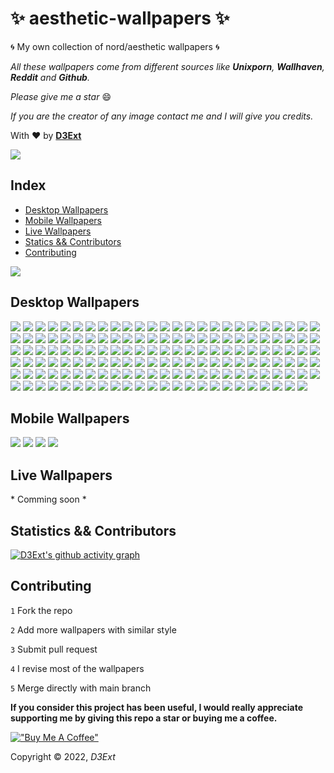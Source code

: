 # :sparkles: aesthetic-wallpapers :sparkles:

:cyclone: My own collection of nord/aesthetic wallpapers :cyclone:

*All these wallpapers come from different sources like **Unixporn**, **Wallhaven**, **Reddit** and **Github**.*

*Please give me a star* :smile:

*If you are the creator of any image contact me and I will give you credits.*

With :heart: by **[D3Ext](https://github.com/D3Ext)**

<img src="https://raw.githubusercontent.com/D3Ext/aesthetic-wallpapers/main/assets/bar.png">


## Index

- [Desktop Wallpapers](https://github.com/D3Ext/aesthetic-wallpapers#desktop-wallpapers)
- [Mobile Wallpapers](https://github.com/D3Ext/aesthetic-wallpapers#mobile-wallpapers)
- [Live Wallpapers](https://github.com/D3Ext/aesthetic-wallpapers#live-wallpapers)
- [Statics && Contributors](https://github.com/D3Ext/aesthetic-wallpapers/edit/main/README.md#statistics--contributors)
- [Contributing](https://github.com/D3Ext/aesthetic-wallpapers/edit/main/README.md#contributing)

<img src="https://raw.githubusercontent.com/D3Ext/aesthetic-wallpapers/main/assets/bar.png">

## Desktop Wallpapers


<img src="https://raw.githubusercontent.com/D3Ext/aesthetic-wallpapers/main/images/arch_purple.png">

<img src="https://raw.githubusercontent.com/D3Ext/aesthetic-wallpapers/main/images/astronaut.jpg">

<img src="https://raw.githubusercontent.com/D3Ext/aesthetic-wallpapers/main/images/alfa.png">

<img src="https://raw.githubusercontent.com/D3Ext/aesthetic-wallpapers/main/images/arch-chan_to.png">

<img src="https://raw.githubusercontent.com/D3Ext/aesthetic-wallpapers/main/images/beautiful.jpg">

<img src="https://raw.githubusercontent.com/D3Ext/aesthetic-wallpapers/main/images/black.jpg">

<img src="https://raw.githubusercontent.com/D3Ext/aesthetic-wallpapers/main/images/arch-peace.png">

<img src="https://raw.githubusercontent.com/D3Ext/aesthetic-wallpapers/main/images/black-white-girl.png">

<img src="https://raw.githubusercontent.com/D3Ext/aesthetic-wallpapers/main/images/bunny.png">

<img src="https://raw.githubusercontent.com/D3Ext/aesthetic-wallpapers/main/images/chinese.png">

<img src="https://raw.githubusercontent.com/D3Ext/aesthetic-wallpapers/main/images/colorful-planets.jpg">

<img src="https://raw.githubusercontent.com/D3Ext/aesthetic-wallpapers/main/images/catppuccin-rainbow-arch.png">

<img src="https://raw.githubusercontent.com/D3Ext/aesthetic-wallpapers/main/images/colors.jpg">

<img src="https://raw.githubusercontent.com/D3Ext/aesthetic-wallpapers/main/images/cron.png">

<img src="https://raw.githubusercontent.com/D3Ext/aesthetic-wallpapers/main/images/classic-arch.png">

<img src="https://raw.githubusercontent.com/D3Ext/aesthetic-wallpapers/main/images/cute-town-dark.png">

<img src="https://raw.githubusercontent.com/D3Ext/aesthetic-wallpapers/main/images/cute-town.png">

<img src="https://raw.githubusercontent.com/D3Ext/aesthetic-wallpapers/main/images/debian.png">

<img src="https://raw.githubusercontent.com/D3Ext/aesthetic-wallpapers/main/images/forest.png">

<img src="https://raw.githubusercontent.com/D3Ext/aesthetic-wallpapers/main/images/fox.png">

<img src="https://raw.githubusercontent.com/D3Ext/aesthetic-wallpapers/main/images/fantasy-woods.jpg">

<img src="https://raw.githubusercontent.com/D3Ext/aesthetic-wallpapers/main/images/girl.jpg">

<img src="https://raw.githubusercontent.com/D3Ext/aesthetic-wallpapers/main/images/girl-on-black.png">

<img src="https://raw.githubusercontent.com/D3Ext/aesthetic-wallpapers/main/images/orbit.png">

<img src="https://raw.githubusercontent.com/D3Ext/aesthetic-wallpapers/main/images/gray-background.png">

<img src="https://raw.githubusercontent.com/D3Ext/aesthetic-wallpapers/main/images/hands.jpg">

<img src="https://raw.githubusercontent.com/D3Ext/aesthetic-wallpapers/main/images/hill-house.png">

<img src="https://raw.githubusercontent.com/D3Ext/aesthetic-wallpapers/main/images/light-ring.jpg">

<img src="https://raw.githubusercontent.com/D3Ext/aesthetic-wallpapers/main/images/taza.png">

<img src="https://raw.githubusercontent.com/D3Ext/aesthetic-wallpapers/main/images/hello-worlds.png">

<img src="https://raw.githubusercontent.com/D3Ext/aesthetic-wallpapers/main/images/home127-dark.jpg">

<img src="https://raw.githubusercontent.com/D3Ext/aesthetic-wallpapers/main/images/home127-light.jpg">

<img src="https://raw.githubusercontent.com/D3Ext/aesthetic-wallpapers/main/images/ign_colorful.png">

<img src="https://raw.githubusercontent.com/D3Ext/aesthetic-wallpapers/main/images/earth.png">

<img src="https://raw.githubusercontent.com/D3Ext/aesthetic-wallpapers/main/images/fire-skull.jpg">

<img src="https://raw.githubusercontent.com/D3Ext/aesthetic-wallpapers/main/images/fractal.png">

<img src="https://raw.githubusercontent.com/D3Ext/aesthetic-wallpapers/main/images/camp_day.png">

<img src="https://raw.githubusercontent.com/D3Ext/aesthetic-wallpapers/main/images/3squares.png">

<img src="https://raw.githubusercontent.com/D3Ext/aesthetic-wallpapers/main/images/japan.png">

<img src="https://raw.githubusercontent.com/D3Ext/aesthetic-wallpapers/main/images/japan2.jpg">

<img src="https://raw.githubusercontent.com/D3Ext/aesthetic-wallpapers/main/images/pink-katana.png">

<img src="https://raw.githubusercontent.com/D3Ext/aesthetic-wallpapers/main/images/jupiter.png">

<img src="https://raw.githubusercontent.com/D3Ext/aesthetic-wallpapers/main/images/japan3.jpg">

<img src="https://raw.githubusercontent.com/D3Ext/aesthetic-wallpapers/main/images/katana.jpg">

<img src="https://raw.githubusercontent.com/D3Ext/aesthetic-wallpapers/main/images/neon-shacks-nord.png">

<img src="https://raw.githubusercontent.com/D3Ext/aesthetic-wallpapers/main/images/knight.png">

<img src="https://raw.githubusercontent.com/D3Ext/aesthetic-wallpapers/main/images/landscape2.jpg">

<img src="https://raw.githubusercontent.com/D3Ext/aesthetic-wallpapers/main/images/lightning.jpg">

<img src="https://raw.githubusercontent.com/D3Ext/aesthetic-wallpapers/main/images/literal-wallpaper.png">

<img src="https://raw.githubusercontent.com/D3Ext/aesthetic-wallpapers/main/images/lofi.jpg">

<img src="https://raw.githubusercontent.com/D3Ext/aesthetic-wallpapers/main/images/manga.png">

<img src="https://raw.githubusercontent.com/D3Ext/aesthetic-wallpapers/main/images/minim.jpg">

<img src="https://raw.githubusercontent.com/D3Ext/aesthetic-wallpapers/main/images/minimal_landscape.jpg">

<img src="https://raw.githubusercontent.com/D3Ext/aesthetic-wallpapers/main/images/moon.png">

<img src="https://raw.githubusercontent.com/D3Ext/aesthetic-wallpapers/main/images/mountains.png">

<img src="https://raw.githubusercontent.com/D3Ext/aesthetic-wallpapers/main/images/minimal-purple.jpg">

<img src="https://raw.githubusercontent.com/D3Ext/aesthetic-wallpapers/main/images/manga-samurai.png">

<img src="https://raw.githubusercontent.com/D3Ext/aesthetic-wallpapers/main/images/man-colors.jpg">

<img src="https://raw.githubusercontent.com/D3Ext/aesthetic-wallpapers/main/images/naruto.png">

<img src="https://raw.githubusercontent.com/D3Ext/aesthetic-wallpapers/main/images/naruto_2.png">

<img src="https://raw.githubusercontent.com/D3Ext/aesthetic-wallpapers/main/images/nature.jpg">

<img src="https://raw.githubusercontent.com/D3Ext/aesthetic-wallpapers/main/images/neocity.png">

<img src="https://raw.githubusercontent.com/D3Ext/aesthetic-wallpapers/main/images/neocity2.jpg">

<img src="https://raw.githubusercontent.com/D3Ext/aesthetic-wallpapers/main/images/neosamurai.webp">

<img src="https://raw.githubusercontent.com/D3Ext/aesthetic-wallpapers/main/images/nordic.png">

<img src="https://raw.githubusercontent.com/D3Ext/aesthetic-wallpapers/main/images/nord-street.png">

<img src="https://raw.githubusercontent.com/D3Ext/aesthetic-wallpapers/main/images/onepiece.png">

<img src="https://raw.githubusercontent.com/D3Ext/aesthetic-wallpapers/main/images/pastel-city.png">

<img src="https://raw.githubusercontent.com/D3Ext/aesthetic-wallpapers/main/images/pastel-car.png">

<img src="https://raw.githubusercontent.com/D3Ext/aesthetic-wallpapers/main/images/pastel-window.png">

<img src="https://raw.githubusercontent.com/D3Ext/aesthetic-wallpapers/main/images/pixelart_landscape.jpg">

<img src="https://raw.githubusercontent.com/D3Ext/aesthetic-wallpapers/main/images/pixel-earth.png">

<img src="https://raw.githubusercontent.com/D3Ext/aesthetic-wallpapers/main/images/pixel-city.png">

<img src="https://raw.githubusercontent.com/D3Ext/aesthetic-wallpapers/main/images/planets.png">

<img src="https://raw.githubusercontent.com/D3Ext/aesthetic-wallpapers/main/images/platforms.png">

<img src="https://raw.githubusercontent.com/D3Ext/aesthetic-wallpapers/main/images/puppy.jpg">

<img src="https://raw.githubusercontent.com/D3Ext/aesthetic-wallpapers/main/images/rad_samurai.jpg">

<img src="https://raw.githubusercontent.com/D3Ext/aesthetic-wallpapers/main/images/red-forest.jpg">

<img src="https://raw.githubusercontent.com/D3Ext/aesthetic-wallpapers/main/images/rick.jpg">

<img src="https://raw.githubusercontent.com/D3Ext/aesthetic-wallpapers/main/images/river.png">

<img src="https://raw.githubusercontent.com/D3Ext/aesthetic-wallpapers/main/images/rm-rf.jpg">

<img src="https://raw.githubusercontent.com/D3Ext/aesthetic-wallpapers/main/images/robot.jpg">

<img src="https://raw.githubusercontent.com/D3Ext/aesthetic-wallpapers/main/images/rocket.png">

<img src="https://raw.githubusercontent.com/D3Ext/aesthetic-wallpapers/main/images/room.jpg">

<img src="https://raw.githubusercontent.com/D3Ext/aesthetic-wallpapers/main/images/room2.jpg">

<img src="https://raw.githubusercontent.com/D3Ext/aesthetic-wallpapers/main/images/routine.jpg">

<img src="https://raw.githubusercontent.com/D3Ext/aesthetic-wallpapers/main/images/shibainu.jpeg">

<img src="https://raw.githubusercontent.com/D3Ext/aesthetic-wallpapers/main/images/swirls.png">

<img src="https://raw.githubusercontent.com/D3Ext/aesthetic-wallpapers/main/images/tech.png">

<img src="https://raw.githubusercontent.com/D3Ext/aesthetic-wallpapers/main/images/town.jpg">

<img src="https://raw.githubusercontent.com/D3Ext/aesthetic-wallpapers/main/images/two-astronauts.png">

<img src="https://raw.githubusercontent.com/D3Ext/aesthetic-wallpapers/main/images/trees.png">

<img src="https://raw.githubusercontent.com/D3Ext/aesthetic-wallpapers/main/images/yellow-robot.png">

<img src="https://raw.githubusercontent.com/D3Ext/aesthetic-wallpapers/main/images/blue-waves.png">

<img src="https://raw.githubusercontent.com/D3Ext/aesthetic-wallpapers/main/images/pink-clouds.png">

<img src="https://raw.githubusercontent.com/D3Ext/aesthetic-wallpapers/main/images/purple-mountain.png">

<img src="https://raw.githubusercontent.com/D3Ext/aesthetic-wallpapers/main/images/elon-musk.png">

<img src="https://raw.githubusercontent.com/D3Ext/aesthetic-wallpapers/main/images/purple-car.jpg">

<img src="https://raw.githubusercontent.com/D3Ext/aesthetic-wallpapers/main/images/nord-winter.png">

<img src="https://raw.githubusercontent.com/D3Ext/aesthetic-wallpapers/main/images/nord-shanghai.png">

<img src="https://raw.githubusercontent.com/D3Ext/aesthetic-wallpapers/main/images/color-waves.png">

<img src="https://raw.githubusercontent.com/D3Ext/aesthetic-wallpapers/main/images/arch-eagle.png">

<img src="https://raw.githubusercontent.com/D3Ext/aesthetic-wallpapers/main/images/blue-black-girl.png">

<img src="https://raw.githubusercontent.com/D3Ext/aesthetic-wallpapers/main/images/nasa1.png">

<img src="https://raw.githubusercontent.com/D3Ext/aesthetic-wallpapers/main/images/orange-planets.png">

<img src="https://raw.githubusercontent.com/D3Ext/aesthetic-wallpapers/main/images/pastel-japanese-temple.png">

<img src="https://raw.githubusercontent.com/D3Ext/aesthetic-wallpapers/main/images/underwater.png">

<img src="https://raw.githubusercontent.com/D3Ext/aesthetic-wallpapers/main/images/vader.png">

<img src="https://raw.githubusercontent.com/D3Ext/aesthetic-wallpapers/main/images/van.png">

<img src="https://raw.githubusercontent.com/D3Ext/aesthetic-wallpapers/main/images/venom.jpg">

<img src="https://raw.githubusercontent.com/D3Ext/aesthetic-wallpapers/main/images/win-11.png">

<img src="https://raw.githubusercontent.com/D3Ext/aesthetic-wallpapers/main/images/anime-eye-nord.png">

<img src="https://raw.githubusercontent.com/D3Ext/aesthetic-wallpapers/main/images/astronaut-nord.png">

<img src="https://raw.githubusercontent.com/D3Ext/aesthetic-wallpapers/main/images/deer-red-moon.png">

<img src="https://raw.githubusercontent.com/D3Ext/aesthetic-wallpapers/main/images/japanese-house.png">

<img src="https://raw.githubusercontent.com/D3Ext/aesthetic-wallpapers/main/images/pink-mecha.png">

<img src="https://raw.githubusercontent.com/D3Ext/aesthetic-wallpapers/main/images/wallhaven.png">

<img src="https://raw.githubusercontent.com/D3Ext/aesthetic-wallpapers/main/images/wallhaven-28rjj6.png">

<img src="https://raw.githubusercontent.com/wxifuwu/aesthetic-wallpapers/main/images/nord_dots.png">

<img src="https://raw.githubusercontent.com/wxifuwu/aesthetic-wallpapers/main/images/circuits.png">

<img src="https://raw.githubusercontent.com/D3Ext/aesthetic-wallpapers/main/images/abandoned.jpg">

<img src="https://raw.githubusercontent.com/D3Ext/aesthetic-wallpapers/main/images/abstract.jpg">

<img src="https://raw.githubusercontent.com/D3Ext/aesthetic-wallpapers/main/images/anime-chick.jpg">

<img src="https://raw.githubusercontent.com/D3Ext/aesthetic-wallpapers/main/images/astronaut-balloons.jpg">

<img src="https://raw.githubusercontent.com/D3Ext/aesthetic-wallpapers/main/images/astronaut-planet.jpg">

<img src="https://raw.githubusercontent.com/D3Ext/aesthetic-wallpapers/main/images/astronaut-rocket.jpg">

<img src="https://raw.githubusercontent.com/D3Ext/aesthetic-wallpapers/main/images/black-panther.jpg">

<img src="https://raw.githubusercontent.com/D3Ext/aesthetic-wallpapers/main/images/cat.jpg">

<img src="https://raw.githubusercontent.com/D3Ext/aesthetic-wallpapers/main/images/cliff-edge.jpg">

<img src="https://raw.githubusercontent.com/D3Ext/aesthetic-wallpapers/main/images/coffee.jpg">

<img src="https://raw.githubusercontent.com/D3Ext/aesthetic-wallpapers/main/images/deer-forest.jpg">

<img src="https://raw.githubusercontent.com/D3Ext/aesthetic-wallpapers/main/images/demon.jpg">

<img src="https://raw.githubusercontent.com/D3Ext/aesthetic-wallpapers/main/images/forest-bridge.jpg">

<img src="https://raw.githubusercontent.com/D3Ext/aesthetic-wallpapers/main/images/goldfish.jpg">

<img src="https://raw.githubusercontent.com/D3Ext/aesthetic-wallpapers/main/images/green-sun.jpg">

<img src="https://raw.githubusercontent.com/D3Ext/aesthetic-wallpapers/main/images/lake.jpg">

<img src="https://raw.githubusercontent.com/D3Ext/aesthetic-wallpapers/main/images/leave-planet.jpg">

<img src="https://raw.githubusercontent.com/D3Ext/aesthetic-wallpapers/main/images/holy-arch-nordic.png">

<img src="https://raw.githubusercontent.com/D3Ext/aesthetic-wallpapers/main/images/needing-space.jpg">

<img src="https://raw.githubusercontent.com/D3Ext/aesthetic-wallpapers/main/images/neon-lights.jpg">

<img src="https://raw.githubusercontent.com/D3Ext/aesthetic-wallpapers/main/images/odysee.jpg">

<img src="https://raw.githubusercontent.com/D3Ext/aesthetic-wallpapers/main/images/orange-cube.jpg">

<img src="https://raw.githubusercontent.com/D3Ext/aesthetic-wallpapers/main/images/saturn-rings.jpg">

<img src="https://raw.githubusercontent.com/D3Ext/aesthetic-wallpapers/main/images/staircase.jpg">

<img src="https://raw.githubusercontent.com/D3Ext/aesthetic-wallpapers/main/images/wallhaven-9mjw78.png">

<img src="https://raw.githubusercontent.com/D3Ext/aesthetic-wallpapers/main/images/wallhaven-q21vkl.jpg">

<img src="https://raw.githubusercontent.com/D3Ext/aesthetic-wallpapers/main/images/windmill.jpg">

<img src="https://raw.githubusercontent.com/D3Ext/aesthetic-wallpapers/main/images/you-got-this.jpg">

<img src="https://raw.githubusercontent.com/D3Ext/aesthetic-wallpapers/main/assets/bar.png">

## Mobile Wallpapers

<img src="https://raw.githubusercontent.com/D3Ext/aesthetic-wallpapers/main/images/mobile-pacman.jpg">

<img src="https://raw.githubusercontent.com/D3Ext/aesthetic-wallpapers/main/images/astronaut-mobile.png">

<img src="https://raw.githubusercontent.com/D3Ext/aesthetic-wallpapers/main/images/mobile-girl.jpg">

<img src="https://raw.githubusercontent.com/D3Ext/aesthetic-wallpapers/main/assets/bar.png">

## Live Wallpapers

\* Comming soon \*

## Statistics && Contributors

[![D3Ext's github activity graph](https://activity-graph.herokuapp.com/graph?username=D3Ext&theme=dracula)](https://github.com/D3Ext/aesthetic-wallpapers)

## Contributing

```1``` Fork the repo

```2``` Add more wallpapers with similar style

```3``` Submit pull request

```4``` I revise most of the wallpapers

```5``` Merge directly with main branch

**If you consider this project has been useful, I would really appreciate supporting me by giving this repo a star or buying me a coffee.**

[!["Buy Me A Coffee"](https://www.buymeacoffee.com/assets/img/custom_images/orange_img.png)](https://www.buymeacoffee.com/d3ext)

Copyright © 2022, *D3Ext*
